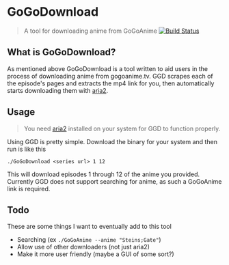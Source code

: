 
# GoGoDownload
> A tool for downloading anime from GoGoAnime [![Build Status](https://travis-ci.org/MikeModder/GoGoDownload.svg?branch=master)](https://travis-ci.org/MikeModder/GoGoDownload)
## What is GoGoDownload?
As mentioned above GoGoDownload is a tool written to aid users in the process of downloading anime from gogoanime.tv. GGD scrapes each of the episode's pages and extracts the mp4 link for you, then automatically starts downloading them with [aria2](https://aria2.github.io/).
## Usage
> You need [aria2](https://aria2.github.io/) installed on your system for GGD to function properly.

Using GGD is pretty simple. Download the binary for your system and then run is like this
```
./GoGoDownload <series url> 1 12
```
This will download episodes 1 through 12 of the anime you provided. Currently GGD does not support searching for anime, as such a GoGoAnime link is required.
## Todo
These are some things I want to eventually add to this tool
* Searching (ex `./GoGoAnime --anime "Steins;Gate"`)
* Allow use of other downloaders (not just aria2)
* Make it more user friendly (maybe a GUI of some sort?)
